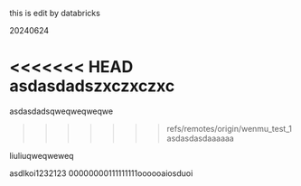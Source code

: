 this is edit by databricks

20240624


<<<<<<< HEAD
asdasdadszxczxczxc
=======
asdasdadsqweqweqweqwe
>>>>>>> refs/remotes/origin/wenmu_test_1
asdasdasdaaaaaa

liuliuqweqweweq

asdlkoi1232123
00000000111111111oooooaiosduoi